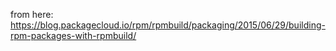 from here: https://blog.packagecloud.io/rpm/rpmbuild/packaging/2015/06/29/building-rpm-packages-with-rpmbuild/


